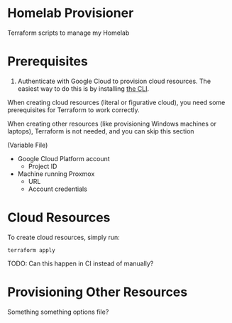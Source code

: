 # Homelab Provisioner

Terraform scripts to manage my Homelab

# Prerequisites

1. Authenticate with Google Cloud to provision cloud resources.
The easiest way to do this is by installing [the CLI](https://cloud.google.com/sdk/docs/install).



When creating cloud resources (literal or figurative cloud), 
you need some prerequisites for Terraform to work correctly.

When creating other resources (like provisioning Windows machines 
or laptops), Terraform is not needed, and you can skip this section

(Variable File)

- Google Cloud Platform account
    - Project ID
- Machine running Proxmox
    - URL
    - Account credentials

# Cloud Resources

To create cloud resources, simply run:

```shell
terraform apply
```

TODO: Can this happen in CI instead of manually?

# Provisioning Other Resources

Something something options file?

